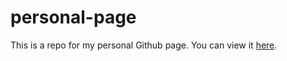 # personal-page

This is a repo for my personal Github page. You can view it [here](https://ol-web.github.io/).
